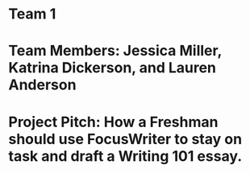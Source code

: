 # Team 1
# Team Members: Jessica Miller, Katrina Dickerson, and Lauren Anderson 
# Project Pitch: How a Freshman should use FocusWriter to stay on task and draft a Writing 101 essay.
